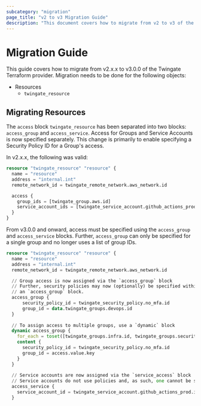 ```yaml
---
subcategory: "migration"
page_title: "v2 to v3 Migration Guide"
description: "This document covers how to migrate from v2 to v3 of the Twingate Terraform provider."
---
```


# Migration Guide

This guide covers how to migrate from v2.x.x to v3.0.0 of the Twingate Terraform provider. Migration needs to be done for the following objects:
- Resources
    - `twingate_resource`

## Migrating Resources

The `access` block `twingate_resource` has been separated into two blocks: `access_group` and `access_service`. Access for Groups and Service Accounts is now specified separately. This change is primarily to enable specifying a Security Policy ID for a Group's access. 

In v2.x.x, the following was valid:

```terraform
resource "twingate_resource" "resource" {
  name = "resource"
  address = "internal.int"
  remote_network_id = twingate_remote_network.aws_network.id

  access {
    group_ids = [twingate_group.aws.id]
    service_account_ids = [twingate_service_account.github_actions_prod.id]
  }
}
```

From v3.0.0 and onward, access must be specified using the `access_group` and `access_service` blocks. Further, `access_group` can only be specified for a single group and no longer uses a list of group IDs.

```terraform
resource "twingate_resource" "resource" {
  name = "resource"
  address = "internal.int"
  remote_network_id = twingate_remote_network.aws_network.id

  // Group access is now assigned via the `access_group` block
  // Further, security policies may now (optionally) be specified within
  // an `access_group` block.
  access_group {
      security_policy_id = twingate_security_policy.no_mfa.id
      group_id = data.twingate_groups.devops.id
  }
  
  // To assign access to multiple groups, use a `dynamic` block
  dynamic access_group {
    for_each = toset([twingate_groups.infra.id, twingate_groups.security.id])
    content {
      security_policy_id = twingate_security_policy.no_mfa.id
      group_id = access.value.key
    }
  }
  
  // Service accounts are now assigned via the `service_access` block
  // Service accounts do not use policies and, as such, one cannot be specified
  access_service {
    service_account_id = twingate_service_account.github_actions_prod.id
  }
```

